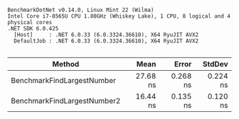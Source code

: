 ```

BenchmarkDotNet v0.14.0, Linux Mint 22 (Wilma)
Intel Core i7-8565U CPU 1.80GHz (Whiskey Lake), 1 CPU, 8 logical and 4 physical cores
.NET SDK 6.0.425
  [Host]     : .NET 6.0.33 (6.0.3324.36610), X64 RyuJIT AVX2
  DefaultJob : .NET 6.0.33 (6.0.3324.36610), X64 RyuJIT AVX2


```
| Method                      | Mean     | Error    | StdDev   |
|---------------------------- |---------:|---------:|---------:|
| BenchmarkFindLargestNumber  | 27.68 ns | 0.268 ns | 0.224 ns |
| BenchmarkFindLargestNumber2 | 16.44 ns | 0.135 ns | 0.120 ns |
